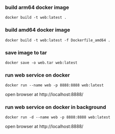 
### build arm64 docker image

```
docker build -t web:latest .
```

### build amd64 docker image

```
docker build -t web:latest -f Dockerfile_amd64 .
```

### save image to tar

```
docker save -o web.tar web:latest
```


### run web service on docker

```
docker run --name web -p 8888:8888 web:latest
```
open browser at http://localhost:8888/


### run web service on docker in background

```
docker run -d --name web -p 8888:8888 web:latest
```
open browser at http://localhost:8888/